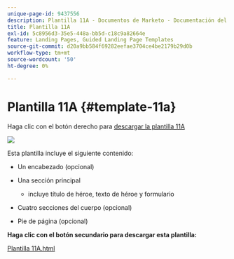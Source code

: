 ```yaml
---
unique-page-id: 9437556
description: Plantilla 11A - Documentos de Marketo - Documentación del producto
title: Plantilla 11A
exl-id: 5c8956d3-35e5-448a-bb5d-c18c9a82664e
feature: Landing Pages, Guided Landing Page Templates
source-git-commit: d20a9bb584f69282eefae3704ce4be2179b29d0b
workflow-type: tm+mt
source-wordcount: '50'
ht-degree: 0%

---
```


# Plantilla 11A {#template-11a}

Haga clic con el botón derecho para [descargar la plantilla 11A](https://experienceleague.adobe.com/landing/marketo/lp-templates/template-11a.html?lang=es)

![](assets/image2015-8-4-9-3a56-3a23.png)

Esta plantilla incluye el siguiente contenido:

* Un encabezado (opcional)
* Una sección principal

   * incluye título de héroe, texto de héroe y formulario

* Cuatro secciones del cuerpo (opcional)
* Pie de página (opcional)

**Haga clic con el botón secundario para descargar esta plantilla:**

[Plantilla 11A.html](https://experienceleague.adobe.com/landing/marketo/lp-templates/template-11a.html?lang=es)
